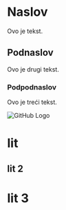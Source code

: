 # Naslov 

Ovo je tekst. 

## Podnaslov

Ovo je drugi tekst. 

### Podpodnaslov

Ovo je treći tekst. 

![GitHub Logo](https://miro.medium.com/max/650/1*ekOYsVAtOKFeeJyhv5NVhA.jpeg)

# lit

## lit 2
# lit 3
